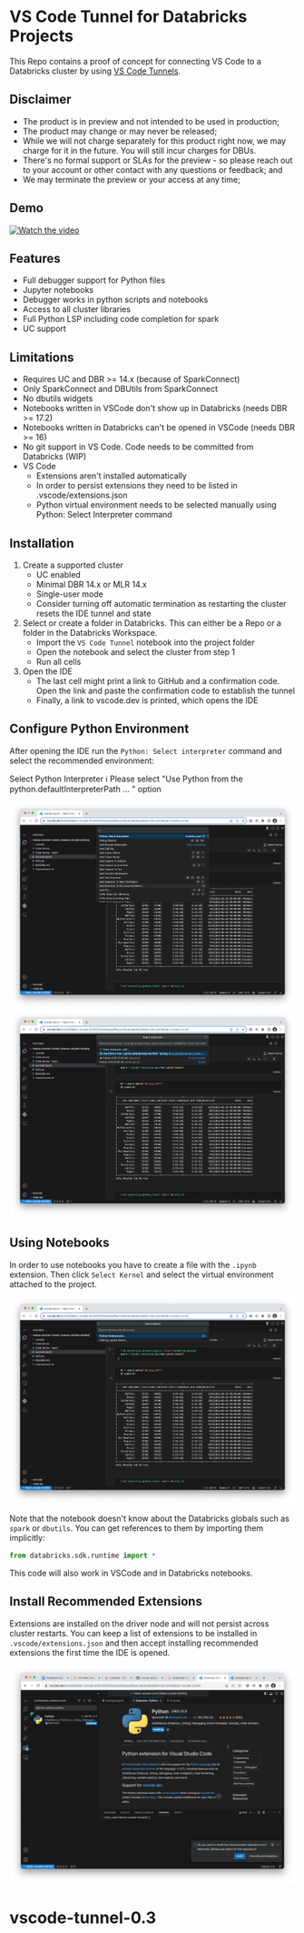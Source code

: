 # VS Code Tunnel for Databricks Projects

This Repo contains a proof of concept for connecting VS Code to a Databricks cluster by using [VS Code Tunnels]([url](https://code.visualstudio.com/docs/remote/tunnels)).

## Disclaimer
- The product is in preview and not intended to be used in production;
- The product may change or may never be released;
- While we will not charge separately for this product right now, we may charge for it in the future. You will still incur charges for DBUs.
- There's no formal support or SLAs for the preview - so please reach out to your account or other contact with any questions or feedback; and
- We may terminate the preview or your access at any time;

## Demo

[![Watch the video](https://vscode-extension-databricks.s3.amazonaws.com/Screenshot+2023-11-10+at+14.41.01.png)](https://vscode-extension-databricks.s3.amazonaws.com/debugging_notebooks.mp4)


## Features

- Full debugger support for Python files
- Jupyter notebooks
- Debugger works in python scripts and notebooks
- Access to all cluster libraries
- Full Python LSP including code completion for spark
- UC support

## Limitations

- Requires UC and DBR >= 14.x (because of SparkConnect)
- Only SparkConnect and DBUtils from SparkConnect
- No dbutils widgets
- Notebooks written in VSCode don't show up in Databricks (needs DBR >= 17.2)
- Notebooks written in Databricks can't be opened in VSCode (needs DBR >= 16)
- No git support in VS Code. Code needs to be committed from Databricks (WIP)
- VS Code
  - Extensions aren't installed automatically
  - In order to persist extensions they need to be listed in .vscode/extensions.json
  - Python virtual environment needs to be selected manually using Python: Select Interpreter command

## Installation

1. Create a supported cluster
   - UC enabled
   - Minimal DBR 14.x or MLR 14.x
   - Single-user mode 
   - Consider turning off automatic termination as restarting the cluster resets the IDE tunnel and state   
2. Select or create a folder in Databricks. This can either be a Repo or a folder in the Databricks Workspace.
   - Import the `VS Code Tunnel` notebook into the project folder
   - Open the notebook and select the cluster from step 1
   - Run all cells
3. Open the IDE
   - The last cell might print a link to GitHub and a confirmation code. Open the link and paste the confirmation code to establish the tunnel
   - Finally, a link to vscode.dev is printed, which opens the IDE

## Configure Python Environment

After opening the IDE run the `Python: Select interpreter` command and select the recommended environment:

Select Python Interpreter
ℹ️ Please select "Use Python from the python.defaultInterpreterPath ... " option

![Select Python Interpreter 1](./assets/select_python_interpreter_1.png)
![Select Python Interpreter 2](./assets/select_python_interpreter_2.png)

## Using Notebooks

In order to use notebooks you have to create a file with the `.ipynb` extension. Then click `Select Kernel` and select the virtual environment attached to the project.

![Select Kernel](./assets/select_kernel.png)

Note that the notebook doesn't know about the Databricks globals such as `spark` or `dbutils`. You can get references to them by importing them implicitly:

```python
from databricks.sdk.runtime import *
```

This code will also work in VSCode and in Databricks notebooks.


## Install Recommended Extensions

Extensions are installed on the driver node and will not persist across cluster restarts. You can keep a list of extensions to be installed in `.vscode/extensions.json` and then accept installing recommended extensions the first time the IDE is opened.

![Screenshot 2023-10-20 at 11 25 34](./assets/install_extensions.png)
# vscode-tunnel-0.3
